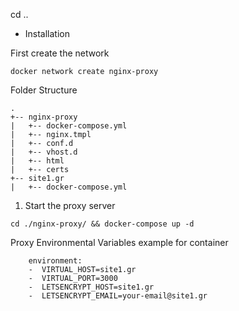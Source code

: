 
cd ..
- Installation

First create the network
```
docker network create nginx-proxy
```

Folder Structure

```
.
+-- nginx-proxy
|   +-- docker-compose.yml
|   +-- nginx.tmpl
|   +-- conf.d
|   +-- vhost.d
|   +-- html
|   +-- certs
+-- site1.gr
|   +-- docker-compose.yml

```

1. Start the proxy server
```
cd ./nginx-proxy/ && docker-compose up -d
```

Proxy Environmental Variables example for container
```
    environment:
    -  VIRTUAL_HOST=site1.gr 
    -  VIRTUAL_PORT=3000
    -  LETSENCRYPT_HOST=site1.gr
    -  LETSENCRYPT_EMAIL=your-email@site1.gr
```